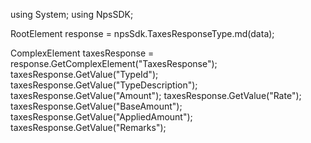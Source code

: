 using System;
using NpsSDK;

RootElement response = npsSdk.TaxesResponseType.md(data);


ComplexElement taxesResponse = response.GetComplexElement("TaxesResponse");
taxesResponse.GetValue("TypeId");
taxesResponse.GetValue("TypeDescription");
taxesResponse.GetValue("Amount");
taxesResponse.GetValue("Rate");
taxesResponse.GetValue("BaseAmount");
taxesResponse.GetValue("AppliedAmount");
taxesResponse.GetValue("Remarks");

